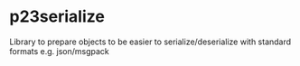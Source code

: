 # p23serialize
Library to prepare objects to be easier to serialize/deserialize with standard formats e.g. json/msgpack
